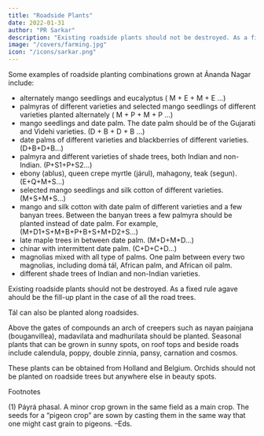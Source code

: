 ```yaml
---
title: "Roadside Plants"
date: 2022-01-31
author: "PR Sarkar"
description: "Existing roadside plants should not be destroyed. As a fixed rule agave ahould be the fill-up plant in the case of all the road trees"
image: "/covers/farming.jpg"
icon: "/icons/sarkar.png"
---
```




Some examples of roadside planting combinations grown at Ánanda Nagar include:

- alternately mango seedlings and eucalyptus ( M + E + M + E …)
- palmyras of different varieties and selected mango seedlings of different varieties planted alternately ( M + P + M + P …)
- mango seedlings and date palm. The date palm should be of the Gujarati and Videhi varieties. (D + B + D + B …)
- date palms of different varieties and blackberries of different varieties. (D+B+D+B…)
- palmyra and different varieties of shade trees, both Indian and non-Indian. (P+S1+P+S2…)
- ebony (ablus), queen crepe myrtle (járul), mahagony, teak (segun). (E+Q+M+S…)
- selected mango seedlings and silk cotton of different varieties. (M+S+M+S…)
- mango and silk cotton with date palm of different varieties and a few banyan trees. Between the banyan trees a few palmyra should be planted instead of date palm. For example, (M+D1+S+M+B+P+B+S+M+D2+S…)
- late maple trees in between date palm. (M+D+M+D…)
- chinar with intermittent date palm. (C+D+C+D…)
- magnolias mixed with all type of palms. One palm between every two magnolias, including domá tál, African palm, and African oil palm.
- different shade trees of Indian and non-Indian varieties.

Existing roadside plants should not be destroyed. As a fixed rule agave ahould be the fill-up plant in the case of all the road trees. 

Tál can also be planted along roadsides.

Above the gates of compounds an arch of creepers such as nayan paiṋjana (bouganvillea), madavilata and madhurilata should be planted. Seasonal plants that can be grown in sunny spots, on roof tops and beside roads include calendula, poppy, double zinnia, pansy, carnation and cosmos. 

These plants can be obtained from Holland and Belgium. Orchids should not be planted on roadside trees but anywhere else in beauty spots.

<!-- February 1988, Calcutta -->

Footnotes

(1) Páyrá phasal. A minor crop grown in the same field as a main crop. The seeds for a “pigeon crop” are sown by casting them in the same way that one might cast grain to pigeons. –Eds.
